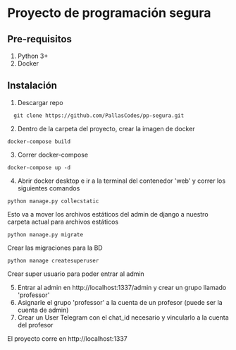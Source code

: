 # Proyecto de programación segura
## Pre-requisitos
1. Python 3+
2. Docker

## Instalación
1. Descargar repo
```
  git clone https://github.com/PallasCodes/pp-segura.git
```

2. Dentro de la carpeta del proyecto, crear la imagen de docker
```
docker-compose build
```

3. Correr docker-compose
```
docker-compose up -d
```

4. Abrir docker desktop e ir a la terminal del contenedor 'web' y correr los siguientes comandos
```
python manage.py collecstatic
```
Esto va a mover los archivos estáticos del admin de django a nuestro carpeta actual para archivos estáticos

```
python manage.py migrate
```
Crear las migraciones para la BD

```
python manage createsuperuser
```
Crear super usuario para poder entrar al admin

5. Entrar al admin en http://localhost:1337/admin y crear un grupo llamado 'professor'
6. Asignarle el grupo 'professor' a la cuenta de un profesor (puede ser la cuenta de admin)
7. Crear un User Telegram con el chat_id necesario y vincularlo a la cuenta del profesor

El proyecto corre en http://localhost:1337